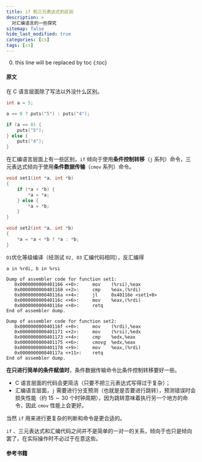 ```yaml
---
title: if 和三元表达式的区别
description: >
  对汇编语言的一些探究
sitemap: false
hide_last_modified: true
categories: [cs]
tags: [cs]
---
```


0. this line will be replaced by toc
{:toc}

#### 原文

在 C 语言层面除了写法以外没什么区别。

```c
int a = 5;

a == 0 ? puts("5") : puts("4");

if (a == 0) {
    puts("5");
} else {
    puts("4");
}
```

在汇编语言层面上有一些区别，`if` 倾向于使用**条件控制转移**（`j` 系列）命令，三元表达式倾向于使用**条件数据传输**（`cmov` 系列）命令。

```c
void set1(int *a, int *b)
{
    if (*a < *b) {
        *a = *a;
    } else {
        *a = *b;
    }
}

void set2(int *a, int *b)
{
    *a = *a < *b ? *a : *b;
}
```

`O1`优化等级编译（经测试 `O2, O3` 汇编代码相同），反汇编得

`a in %rdi, b in %rsi`

```assembly
Dump of assembler code for function set1:
   0x0000000000401166 <+0>:     mov    (%rsi),%eax
   0x0000000000401168 <+2>:     cmp    %eax,(%rdi)
   0x000000000040116a <+4>:     jl     0x40116e <set1+8>
   0x000000000040116c <+6>:     mov    %eax,(%rdi)
   0x000000000040116e <+8>:     retq   
End of assembler dump.

Dump of assembler code for function set2:
   0x000000000040116f <+0>:     mov    (%rdi),%eax
   0x0000000000401171 <+2>:     mov    (%rsi),%edx
   0x0000000000401173 <+4>:     cmp    %edx,%eax
   0x0000000000401175 <+6>:     cmovg  %edx,%eax
   0x0000000000401178 <+9>:     mov    %eax,(%rdi)
   0x000000000040117a <+11>:    retq   
End of assembler dump.
```

**在只进行简单的条件赋值时**，条件数据传输命令比条件控制转移要好一些。

- C 语言层面的代码会更简洁（只要不把三元表达式写得过于复杂）；
- 汇编语言层面，`j` 需要进行分支预测（也就是是否要进行跳转），预测错误时会损失性能（约 $15 \sim 30$ 个时钟周期），因为跳转意味着执行另一个地方的命令，因此 `cmov` 性能上会更好。

当然 `if` 用来进行更复杂的判断和命令是更合适的。

`if` 、三元表达式和汇编代码之间并不是简单的一对一的关系，倾向于也只是倾向罢了，在实际操作时不必过于在意这些。

#### 参考书籍

[Computer Systems: A Programmer's Perspective, 3/E (CS:APP3e)]:http://csapp.cs.cmu.edu/3e/home.html

